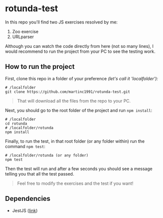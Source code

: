 # rotunda-test

In this repo you'll find two JS exercises resolved by me:

1. Zoo exercise
2. URLparser

Although you can watch the code directly from here (not so many lines), I would recommend to run the project from your PC to see the testing work.

## How to run the project

First, clone this repo in a folder of your preference _(let's call it 'localfolder'):_

```shell
# /localfolder
git clone https://github.com/martinc1991/rotunda-test.git
```

> That will download all the files from the repo to your PC.

Next, you should go to the root folder of the project and run `npm install`:

```shell
# /localfolder
cd rotunda
# /localfolder/rotunda
npm install
```

Finally, to run the test, in that root folder (or any folder within) run the command `npm test`:

```shell
# /localfolder/rotunda (or any folder)
npm test
```

Then the test will run and after a few seconds you should see a message telling you that all the test passed.

> Feel free to modify the exercises and the test if you want!

## Dependencies

- JestJS ([link](https://jestjs.io/))

